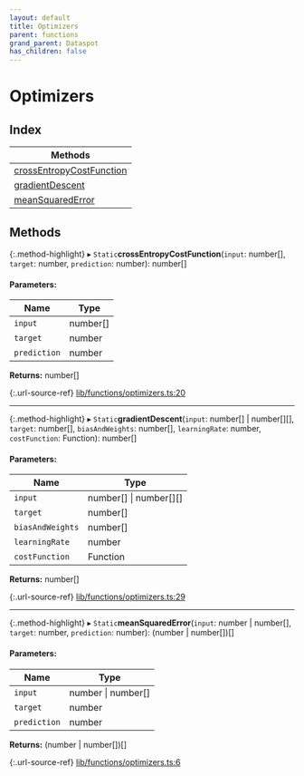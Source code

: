 ```yaml
---
layout: default
title: Optimizers
parent: functions
grand_parent: Dataspot
has_children: false
---
```


# Optimizers

## Index

| Methods |
|-----------|
| [crossEntropyCostFunction](#crossentropycostfunction) |
| [gradientDescent](#gradientdescent) |
| [meanSquaredError](#meansquarederror) |

## Methods

{:.method-highlight}
▸ `Static`**crossEntropyCostFunction**(`input`: number[], `target`: number, `prediction`: number): number[]

#### Parameters:

Name | Type |
------ | ------ |
`input` | number[] |
`target` | number |
`prediction` | number |

**Returns:** number[]

{:.url-source-ref}
[lib/functions/optimizers.ts:20](https://github.com/ascentcore/dataspot/blob/e77cac2/lib/functions/optimizers.ts#L20)

___

{:.method-highlight}
▸ `Static`**gradientDescent**(`input`: number[] \| number[][], `target`: number[], `biasAndWeights`: number[], `learningRate`: number, `costFunction`: Function): number[]

#### Parameters:

Name | Type |
------ | ------ |
`input` | number[] \| number[][] |
`target` | number[] |
`biasAndWeights` | number[] |
`learningRate` | number |
`costFunction` | Function |

**Returns:** number[]

{:.url-source-ref}
[lib/functions/optimizers.ts:29](https://github.com/ascentcore/dataspot/blob/e77cac2/lib/functions/optimizers.ts#L29)

___

{:.method-highlight}
▸ `Static`**meanSquaredError**(`input`: number \| number[], `target`: number, `prediction`: number): (number \| number[])[]

#### Parameters:

Name | Type |
------ | ------ |
`input` | number \| number[] |
`target` | number |
`prediction` | number |

**Returns:** (number \| number[])[]

{:.url-source-ref}
[lib/functions/optimizers.ts:6](https://github.com/ascentcore/dataspot/blob/e77cac2/lib/functions/optimizers.ts#L6)
